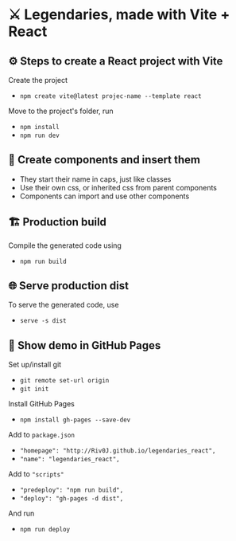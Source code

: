 # ⚔️ Legendaries, made with Vite + React

## ⚙️ Steps to create a React project with Vite

Create the project  
- `npm create vite@latest projec-name --template react`

Move to the project's folder, run  
- `npm install`  
- `npm run dev`

## 🧩 Create components and insert them

- They start their name in caps, just like classes  
- Use their own css, or inherited css from parent components  
- Components can import and use other components

## 🏗️ Production build

Compile the generated code using  
- `npm run build`

## 🌐 Serve production dist

To serve the generated code, use  
- `serve -s dist`

## 🚀 Show demo in GitHub Pages 

Set up/install git  
- `git remote set-url origin`  
- `git init`

Install GitHub Pages  
- `npm install gh-pages --save-dev`

Add to `package.json`  
- `"homepage": "http://Riv0J.github.io/legendaries_react",`  
- `"name": "legendaries_react",`

Add to `"scripts"`  
- `"predeploy": "npm run build",`  
- `"deploy": "gh-pages -d dist",`

And run  
- `npm run deploy`